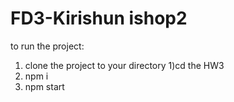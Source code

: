 # FD3-Kirishun ishop2

to run the project:

1) clone the project to your directory
1)cd the HW3
3) npm i
4) npm start